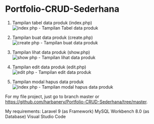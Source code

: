 # Portfolio-CRUD-Sederhana

1. Tampilan tabel data produk (index.php)
![index php - Tampilan Tabel data produk](https://github.com/harbanery/Portfolio-CRUD-Sederhana/assets/89146375/0ee7e7cf-08b0-4664-8f70-1c725268ec42)


2. Tampilan buat data produk (create.php)
![create php - Tampilan buat data produk](https://github.com/harbanery/Portfolio-CRUD-Sederhana/assets/89146375/89b678c7-727f-4e06-ac5f-97a2b581b856)


3. Tampilan lihat data produk (show.php)
![show php - Tampilan lihat data produk](https://github.com/harbanery/Portfolio-CRUD-Sederhana/assets/89146375/ee62a9f7-80c0-4508-b8e7-79367116605a)


4. Tampilan edit data produk (edit.php)
![edit php - Tampilan edit data produk](https://github.com/harbanery/Portfolio-CRUD-Sederhana/assets/89146375/0d8b548f-f67b-4eb2-9aa3-e466b57c1f6a)


5. Tampilan modal hapus data produk
![index php - Tampilan modal hapus data produk](https://github.com/harbanery/Portfolio-CRUD-Sederhana/assets/89146375/9293894f-122a-4693-8863-f72b014cf936)


For my file project, just go to branch master or https://github.com/harbanery/Portfolio-CRUD-Sederhana/tree/master.

My requirements:
Laravel 9 (as Framework)
MySQL Workbench 8.0 (as Database)
Visual Studio Code
